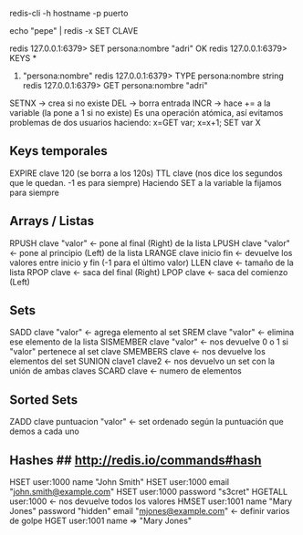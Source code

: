 redis-cli -h hostname -p puerto

echo "pepe" | redis -x SET CLAVE

redis 127.0.0.1:6379> SET persona:nombre "adri"
OK
redis 127.0.0.1:6379> KEYS *
1) "persona:nombre"
redis 127.0.0.1:6379> TYPE persona:nombre
string
redis 127.0.0.1:6379> GET persona:nombre
"adri"


SETNX -> crea si no existe
DEL -> borra entrada
INCR -> hace += a la variable (la pone a 1 si no existe)
  Es una operación atómica, así evitamos problemas de dos usuarios haciendo: x=GET var; x=x+1; SET var X


## Keys temporales ##
EXPIRE clave 120 (se borra a los 120s)
TTL clave (nos dice los segundos que le quedan. -1 es para siempre)
Haciendo SET a la variable la fijamos para siempre


## Arrays / Listas ##
RPUSH clave "valor" <- pone al final (Right) de la lista
LPUSH clave "valor" <- pone al principio (Left) de la lista
LRANGE clave inicio fin <- devuelve los valores entre inicio y fin (-1 para el último valor)
LLEN clave <- tamaño de la lista
RPOP clave <- saca del final (Right)
LPOP clave <- saca del comienzo (Left)

## Sets ##
SADD clave "valor" <- agrega elemento al set
SREM clave "valor" <- elimina ese elemento de la lista
SISMEMBER clave "valor" <- nos devuelve 0 o 1 si "valor" pertenece al set clave
SMEMBERS clave <- nos devuelve los elementos del set
SUNION clave1 clave2 <- nos devuelvo un set con la unión de ambas claves
SCARD clave <- numero de elementos


## Sorted Sets ##
ZADD clave puntuacion "valor" <- set ordenado según la puntuación que demos a cada uno

## Hashes ## http://redis.io/commands#hash
HSET user:1000 name "John Smith"
HSET user:1000 email "john.smith@example.com"
HSET user:1000 password "s3cret"
HGETALL user:1000 <- nos devuelve todos los valores
HMSET user:1001 name "Mary Jones" password "hidden" email "mjones@example.com" <- definir varios de golpe
HGET user:1001 name => "Mary Jones"
